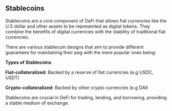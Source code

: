 
## **Stablecoins**
    
Stablecoins are a core component of DeFi that allows fiat currencies like the U.S dollar and other assets to be represented as digital tokens. They combine the benefits of digital currencies with the stability of traditional fiat currencies.

There are various stablecoin designs that aim to provide different guarantees for maintaining their peg with the more popular ones being:

**Types of Stablecoins**

**Fiat-collateralized:** Backed by a reserve of fiat currencies (e.g USDC, USDT)

**Crypto-collateralized:** Backed by other crypto currencies (e.g DAI)

Stablecoins are crucial in DeFi for trading, lending, and borrowing, providing a stable medium of exchange.